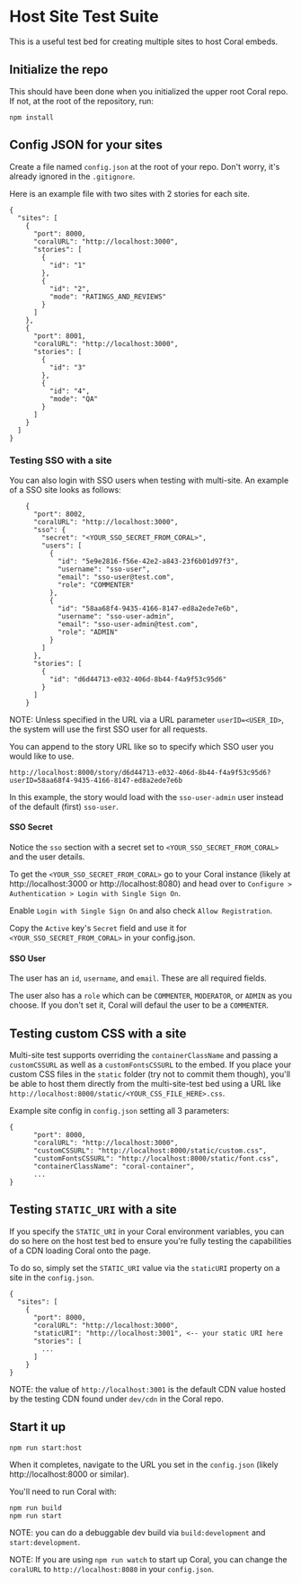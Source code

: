 # Host Site Test Suite

This is a useful test bed for creating multiple sites to host Coral embeds.

## Initialize the repo

This should have been done when you initialized the upper root Coral repo. If not, at the root of the repository, run:

```
npm install
```

## Config JSON for your sites

Create a file named `config.json` at the root of your repo. Don't worry, it's already ignored in the `.gitignore`.

Here is an example file with two sites with 2 stories for each site.

```
{
  "sites": [
    {
      "port": 8000,
      "coralURL": "http://localhost:3000",
      "stories": [
        {
          "id": "1"
        },
        {
          "id": "2",
          "mode": "RATINGS_AND_REVIEWS"
        }
      ]
    },
    {
      "port": 8001,
      "coralURL": "http://localhost:3000",
      "stories": [
        {
          "id": "3"
        },
        {
          "id": "4",
          "mode": "QA"
        }
      ]
    }
  ]
}
```

### Testing SSO with a site

You can also login with SSO users when testing with multi-site. An example of a SSO site looks as follows:

```
    {
      "port": 8002,
      "coralURL": "http://localhost:3000",
      "sso": {
        "secret": "<YOUR_SSO_SECRET_FROM_CORAL>",
        "users": [
          {
            "id": "5e9e2816-f56e-42e2-a843-23f6b01d97f3",
            "username": "sso-user",
            "email": "sso-user@test.com",
            "role": "COMMENTER"
          },
          {
            "id": "58aa68f4-9435-4166-8147-ed8a2ede7e6b",
            "username": "sso-user-admin",
            "email": "sso-user-admin@test.com",
            "role": "ADMIN"
          }
        ]
      },
      "stories": [
        {
          "id": "d6d44713-e032-406d-8b44-f4a9f53c95d6"
        }
      ]
    }
```

NOTE: Unless specified in the URL via a URL parameter `userID=<USER_ID>`, the system will use the first SSO user for all requests.

You can append to the story URL like so to specify which SSO user you would like to use.

`http://localhost:8000/story/d6d44713-e032-406d-8b44-f4a9f53c95d6?userID=58aa68f4-9435-4166-8147-ed8a2ede7e6b`

In this example, the story would load with the `sso-user-admin` user instead of the default (first) `sso-user`.

#### SSO Secret

Notice the `sso` section with a secret set to `<YOUR_SSO_SECRET_FROM_CORAL>` and the user details.

To get the `<YOUR_SSO_SECRET_FROM_CORAL>` go to your Coral instance (likely at http://localhost:3000 or http://localhost:8080) and head over to `Configure > Authentication > Login with Single Sign On`.

Enable `Login with Single Sign On` and also check `Allow Registration`.

Copy the `Active` key's `Secret` field and use it for `<YOUR_SSO_SECRET_FROM_CORAL>` in your config.json.

#### SSO User

The user has an `id`, `username`, and `email`. These are all required fields.

The user also has a `role` which can be `COMMENTER`, `MODERATOR`, or `ADMIN` as you choose. If you don't set it, Coral will defaul the user to be a `COMMENTER`.

## Testing custom CSS with a site

Multi-site test supports overriding the `containerClassName` and passing a `customCSSURL` as well as a `customFontsCSSURL` to the embed. If you place your custom CSS files in the `static` folder (try not to commit them though), you'll be able to host them directly from the multi-site-test bed using a URL like `http://localhost:8000/static/<YOUR_CSS_FILE_HERE>.css`.

Example site config in `config.json` setting all 3 parameters:

```
{
      "port": 8000,
      "coralURL": "http://localhost:3000",
      "customCSSURL": "http://localhost:8000/static/custom.css",
      "customFontsCSSURL": "http://localhost:8000/static/font.css",
      "containerClassName": "coral-container",
      ...
}
```

## Testing `STATIC_URI` with a site

If you specify the `STATIC_URI` in your Coral environment variables, you can do so here on the host test bed to ensure you're fully testing the capabilities of a CDN loading Coral onto the page.

To do so, simply set the `STATIC_URI` value via the `staticURI` property on a site in the `config.json`.

```
{
  "sites": [
    {
      "port": 8000,
      "coralURL": "http://localhost:3000",
      "staticURI": "http://localhost:3001", <-- your static URI here
      "stories": [
        ...
      ]
    }
}
```

NOTE: the value of `http://localhost:3001` is the default CDN value hosted by the testing CDN found under `dev/cdn` in the Coral repo.

## Start it up

```
npm run start:host
```

When it completes, navigate to the URL you set in the `config.json` (likely http://localhost:8000 or similar).

You'll need to run Coral with:

```
npm run build
npm run start
```

NOTE: you can do a debuggable dev build via `build:development` and `start:development`.

NOTE: If you are using `npm run watch` to start up Coral, you can change the `coralURL` to `http://localhost:8080` in your `config.json`.
